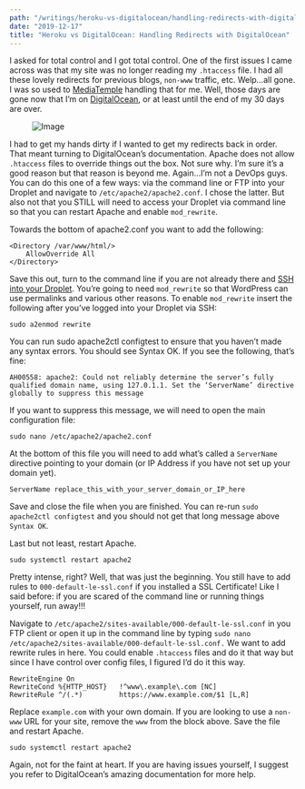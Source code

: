 ```yaml
---
path: "/writings/heroku-vs-digitalocean/handling-redirects-with-digitalocean"
date: "2019-12-17"
title: "Heroku vs DigitalOcean: Handling Redirects with DigitalOcean"
---
```


I asked for total control and I got total control. One of the first issues I came across was that my site was no longer reading my `.htaccess` file. I had all these lovely redirects for previous blogs, `non-www` traffic, etc. Welp…all gone. I was so used to [MediaTemple](http://bit.ly/2hnP7tF) handling that for me. Well, those days are gone now that I’m on [DigitalOcean](https://m.do.co/c/0d5110e21375), or at least until the end of my 30 days are over.

<figure>
<img src="/images/image-ph.jpg"
     alt="Image" />
</figure>

I had to get my hands dirty if I wanted to get my redirects back in order. That meant turning to DigitalOcean’s documentation. Apache does not allow `.htaccess` files to override things out the box. Not sure why. I’m sure it’s a good reason but that reason is beyond me. Again…I’m not a DevOps guys. You can do this one of a few ways: via the command line or FTP into your Droplet and navigate to `/etc/apache2/apache2.conf`. I chose the latter. But also not that you STILL will need to access your Droplet via command line so that you can restart Apache and enable `mod_rewrite`.

Towards the bottom of apache2.conf you want to add the following:

```
<Directory /var/www/html/>
    AllowOverride All
</Directory>
```

Save this out, turn to the command line if you are not already there and [SSH into your Droplet](https://www.digitalocean.com/community/tutorials/how-to-connect-to-your-droplet-with-ssh). You’re going to need `mod_rewrite` so that WordPress can use permalinks and various other reasons. To enable `mod_rewrite` insert the following after you’ve logged into your Droplet via SSH:

```shell
sudo a2enmod rewrite
```

You can run sudo apache2ctl configtest to ensure that you haven’t made any syntax errors. You should see Syntax OK. If you see the following, that’s fine:

```
AH00558: apache2: Could not reliably determine the server’s fully qualified domain name, using 127.0.1.1. Set the ‘ServerName’ directive globally to suppress this message
```

If you want to suppress this message, we will need to open the main configuration file:

```shell
sudo nano /etc/apache2/apache2.conf
```

At the bottom of this file you will need to add what’s called a `ServerName` directive pointing to your domain (or IP Address if you have not set up your domain yet).

```
ServerName replace_this_with_your_server_domain_or_IP_here
```

Save and close the file when you are finished. You can re-run `sudo apache2ctl configtest` and you should not get that long message above `Syntax OK`.

Last but not least, restart Apache.

```shell
sudo systemctl restart apache2
```

Pretty intense, right? Well, that was just the beginning. You still have to add rules to `000-default-le-ssl.conf` if you installed a SSL Certificate! Like I said before: if you are scared of the command line or running things yourself, run away!!!

Navigate to `/etc/apache2/sites-available/000-default-le-ssl.conf` in you FTP client or open it up in the command line by typing `sudo nano /etc/apache2/sites-available/000-default-le-ssl.conf.` We want to add rewrite rules in here. You could enable `.htaccess` files and do it that way but since I have control over config files, I figured I’d do it this way.

```
RewriteEngine On
RewriteCond %{HTTP_HOST}   !^www\.example\.com [NC]
RewriteRule ^/(.*)         https://www.example.com/$1 [L,R]
```

Replace `example.com` with your own domain. If you are looking to use a `non-www` URL for your site, remove the `www` from the block above. Save the file and restart Apache.

```shell
sudo systemctl restart apache2
```

Again, not for the faint at heart. If you are having issues yourself, I suggest you refer to DigitalOcean’s amazing documentation for more help.
